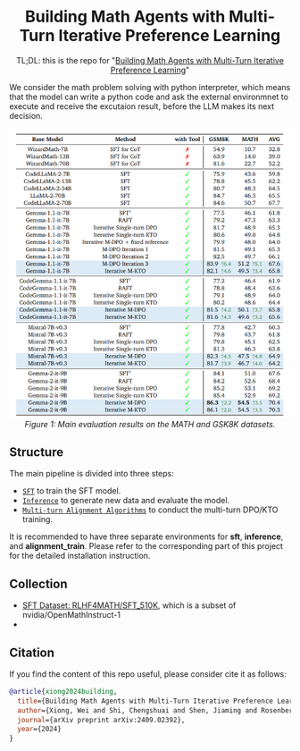 <h1 align="center">
<br>
Building Math Agents with Multi-Turn Iterative Preference Learning
</h1>

<p align="center">
TL;DL: this is the repo for "<a href="https://arxiv.org/abs/2309.17452" target="_blank">Building Math Agents with Multi-Turn Iterative Preference Learning</a>"
</p>

We consider the math problem solving with python interpreter, which means that the model can write a python code and ask the external environmnet to execute and receive the excutaion result, before the LLM makes its next decision.

<p align="center">
    <img src="./assets/main_result.png" width="600">
        <br>
    <em>Figure 1: Main evaluation results on the MATH and GSK8K datasets.</em>
</p>

## Structure

The main pipeline is divided into three steps:


- [`SFT`](./SFT/) to train the SFT model.
- [`Inference`](./inference/) to generate new data and evaluate the model.
- [`Multi-turn Alignment Algorithms`](./alignment_algorithms/) to conduct the multi-turn DPO/KTO training.


It is recommended to have three separate environments for **sft**, **inference**, and **alignment_train**. Please refer to the corresponding part of this project for the detailed installation instruction. 

## Collection

- [SFT Dataset: RLHF4MATH/SFT_510K]([RLHF4MATH/SFT_510K](https://huggingface.co/datasets/RLHF4MATH/SFT_510K)), which is a subset of nvidia/OpenMathInstruct-1
- 


## Citation

If you find the content of this repo useful, please consider cite it as follows:

```bibtex
@article{xiong2024building,
  title={Building Math Agents with Multi-Turn Iterative Preference Learning},
  author={Xiong, Wei and Shi, Chengshuai and Shen, Jiaming and Rosenberg, Aviv and Qin, Zhen and Calandriello, Daniele and Khalman, Misha and Joshi, Rishabh and Piot, Bilal and Saleh, Mohammad and others},
  journal={arXiv preprint arXiv:2409.02392},
  year={2024}
}
```
